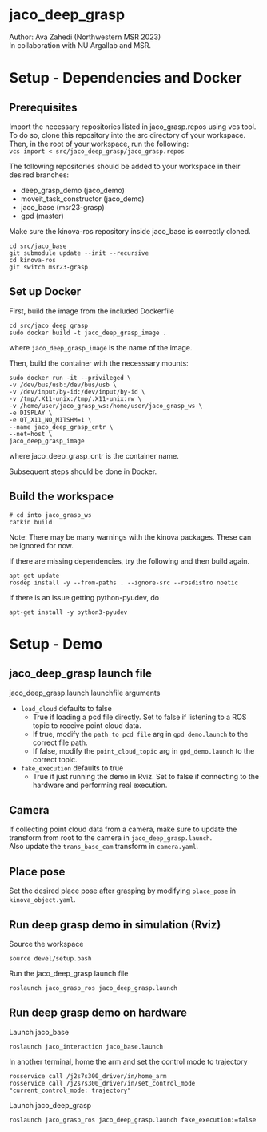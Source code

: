 # jaco_deep_grasp
Author: Ava Zahedi (Northwestern MSR 2023)  
In collaboration with NU Argallab and MSR.

# Setup - Dependencies and Docker
## Prerequisites
Import the necessary repositories listed in jaco_grasp.repos using vcs tool. To do so, clone this repository into the src directory of your workspace. Then, in the root of your workspace, run the following:  
`vcs import < src/jaco_deep_grasp/jaco_grasp.repos`

The following repositories should be added to your workspace in their desired branches:
- deep_grasp_demo (jaco_demo)
- moveit_task_constructor (jaco_demo)
- jaco_base (msr23-grasp)
- gpd (master)

Make sure the kinova-ros repository inside jaco_base is correctly cloned.  
```
cd src/jaco_base
git submodule update --init --recursive
cd kinova-ros
git switch msr23-grasp
```

## Set up Docker
First, build the image from the included Dockerfile  
```
cd src/jaco_deep_grasp
sudo docker build -t jaco_deep_grasp_image .
```
where `jaco_deep_grasp_image` is the name of the image.

Then, build the container with the necesssary mounts:
```
sudo docker run -it --privileged \
-v /dev/bus/usb:/dev/bus/usb \
-v /dev/input/by-id:/dev/input/by-id \
-v /tmp/.X11-unix:/tmp/.X11-unix:rw \
-v /home/user/jaco_grasp_ws:/home/user/jaco_grasp_ws \
-e DISPLAY \
-e QT_X11_NO_MITSHM=1 \
--name jaco_deep_grasp_cntr \
--net=host \
jaco_deep_grasp_image

```
where jaco_deep_grasp_cntr is the container name.

Subsequent steps should be done in Docker.  

## Build the workspace
```
# cd into jaco_grasp_ws
catkin build
```

Note: There may be many warnings with the kinova packages. These can be ignored for now.

If there are missing dependencies, try the following and then build again.
```
apt-get update
rosdep install -y --from-paths . --ignore-src --rosdistro noetic
```

If there is an issue getting python-pyudev, do  
```
apt-get install -y python3-pyudev
```

# Setup - Demo
## jaco_deep_grasp launch file
jaco_deep_grasp.launch launchfile arguments
* `load_cloud` defaults to false
    * True if loading a pcd file directly. Set to false if listening to a ROS topic to receive point cloud data.
    * If true, modify the `path_to_pcd_file` arg in `gpd_demo.launch` to the correct file path.
    * If false, modify the `point_cloud_topic` arg in `gpd_demo.launch` to the correct topic.
* `fake_execution` defaults to true
    * True if just running the demo in Rviz. Set to false if connecting to the hardware and performing real execution.
<!-- * `cloud_pcd` defaults to false
    * True if publishing a pcd file to the `/cloud_pcd` topic via pcl_ros. This is mostly for testing purposes. Set to false if using `load_cloud` or RealSense camera.  -->

## Camera
If collecting point cloud data from a camera, make sure to update the transform from root to the camera in `jaco_deep_grasp.launch`.  
Also update the `trans_base_cam` transform in `camera.yaml`.

## Place pose
Set the desired place pose after grasping by modifying `place_pose` in `kinova_object.yaml`.

## Run deep grasp demo in simulation (Rviz)
Source the workspace
```
source devel/setup.bash
```

Run the jaco_deep_grasp launch file
```
roslaunch jaco_grasp_ros jaco_deep_grasp.launch
```

## Run deep grasp demo on hardware
Launch jaco_base
```
roslaunch jaco_interaction jaco_base.launch
```

In another terminal, home the arm and set the control mode to trajectory
```
rosservice call /j2s7s300_driver/in/home_arm
rosservice call /j2s7s300_driver/in/set_control_mode "current_control_mode: trajectory"
```

Launch jaco_deep_grasp
```
roslaunch jaco_grasp_ros jaco_deep_grasp.launch fake_execution:=false
```

